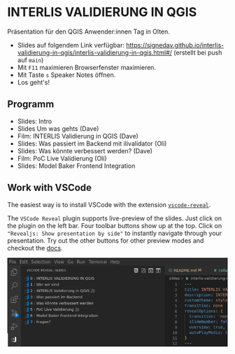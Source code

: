 # INTERLIS VALIDIERUNG IN QGIS

Präsentation für den QGIS Anwender:innen Tag in Olten.

- Slides auf folgendem Link verfügbar: https://signedav.github.io/interlis-validierung-in-qgis/interlis-validierung-in-qgis.html#/ (erstellt bei push auf `main`)
- Mit `F11` maximieren Browserfenster maximieren.
- Mit Taste `s` Speaker Notes öffnen.
- Los geht's!

## Programm

- Slides: Intro
- Slides Um was gehts (Dave)
- Film: INTERLIS Validierung in QGIS (Dave)
- Slides: Was passiert im Backend mit ilivalidator (Oli)
- Slides: Was könnte verbessert werden? (Dave)
- Film: PoC Live Validierung (Oli)
- Slides: Model Baker Frontend Integration

## Work with VSCode
The easiest way is to install VSCode with the extension
[`vscode-reveal`](https://marketplace.visualstudio.com/items?itemName=evilz.vscode-reveal).

The `VSCode Reveal` plugin supports live-preview of the slides. Just click on the plugin on the left bar. Four toolbar buttons show up at the top. Click on `"Revealjs: Show presentation by side"` to instantly navigate through your presentation. Try out the other buttons for other preview modes and checkout the [docs](https://www.evilznet.com/vscode-reveal/#/README).

![vscode-plugin](vscode-plugin.png)